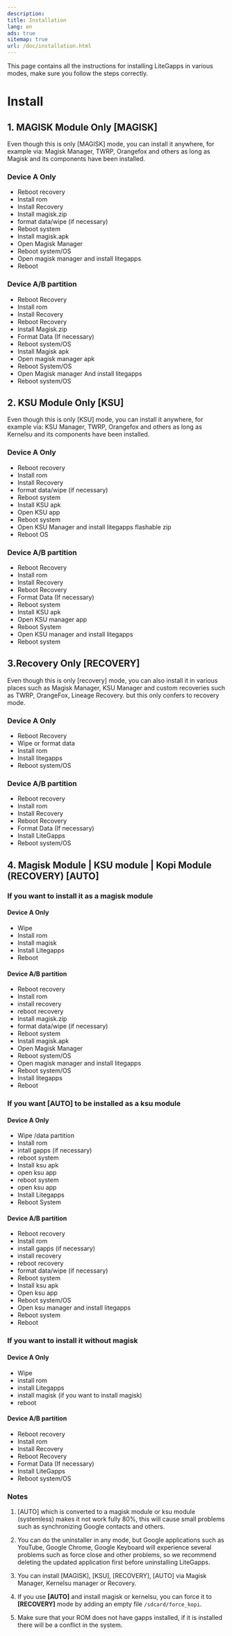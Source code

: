 ```yaml
---
description:
title: Installation
lang: en
ads: true
sitemap: true
url: /doc/installation.html
---
```



This page contains all the instructions for installing LiteGapps in various modes, make sure you follow the steps correctly.

# Install

## 1. MAGISK Module Only [MAGISK]

Even though this is only [MAGISK] mode, you can install it anywhere, for example via: Magisk Manager, TWRP, Orangefox and others as long as Magisk and its components have been installed.

### Device A Only

- Reboot recovery
- Install rom
- Install Recovery
- Install magisk.zip
- format data/wipe (if necessary)
- Reboot system
- Install magisk.apk
- Open Magisk Manager
- Reboot system/OS
- Open magisk manager and install litegapps
- Reboot




### Device A/B partition

- Reboot Recovery
- Install rom
- Install Recovery
- Reboot Recovery
- Install Magisk.zip
- Format Data (If necessary)
- Reboot system/OS
- Install Magisk apk
- Open magisk manager apk
- Reboot System/OS
- Open Magisk manager And install litegapps
- Reboot system/OS



## 2. KSU Module Only [KSU]


Even though this is only [KSU] mode, you can install it anywhere, for example via: KSU Manager, TWRP, Orangefox and others as long as Kernelsu and its components have been installed.


### Device A Only

- Reboot recovery
- Install rom
- Install Recovery
- format data/wipe (if necessary)
- Reboot system
- Install KSU apk
- Open KSU app
- Reboot system
- Open KSU Manager and install litegapps flashable zip
- Reboot OS




### Device A/B partition

- Reboot Recovery
- Install rom
- Install Recovery
- Reboot Recovery
- Format Data (If necessary)
- Reboot system
- Install KSU apk
- Open KSU manager app
- Reboot System
- Open KSU manager and install litegapps
- Reboot system



## 3.Recovery Only [RECOVERY]

Even though this is only [recovery] mode, you can also install it in various places such as Magisk Manager, KSU Manager and custom recoveries such as TWRP, OrangeFox, Lineage Recovery.  but this only confers to recovery mode.

### Device A Only
- Reboot Recovery
- Wipe or format data
- Install rom
- Install litegapps
- Reboot system/OS


### Device A/B partition

- Reboot recovery
- Install rom
- Install Recovery
- Reboot Recovery
- Format Data (If necessary)
- Install LiteGapps
- Reboot system/OS

## 4. Magisk Module | KSU module | Kopi Module (RECOVERY) [AUTO]
### If you want to install it as a magisk module
#### Device A Only
- Wipe
- Install rom
- Install magisk
- Install Litegapps
- Reboot


#### Device A/B partition
- Reboot recovery
- Install rom
- install recovery
- reboot recovery
- Install magisk.zip
- format data/wipe (if necessary)
- Reboot system
- Install magisk.apk
- Open Magisk Manager
- Reboot system/OS
- Open magisk manager and install litegapps
- Reboot system/OS
- Install litegapps
- Reboot

### If you want [AUTO] to be installed as a ksu module

#### Device A Only
- Wipe /data partition
- Install rom
- intall gapps (if necessary)
- reboot system
- Install ksu apk
- open ksu app
- reboot system
- open ksu app
- Install Litegapps
- Reboot System


#### Device A/B partition
- Reboot recovery
- Install rom
- install gapps (if necessary)
- install recovery
- reboot recovery
- format data/wipe (if necessary)
- Reboot system
- Install ksu apk
- Open ksu app
- Reboot system/OS
- Open ksu manager and install litegapps
- Reboot system
- Reboot

### If you want to install it without magisk
#### Device A Only
- Wipe
- install rom
- install Litegapps
- install magisk (if you want to install magisk)
- reboot

#### Device A/B partition
- Reboot recovery
- Install rom
- Install Recovery
- Reboot Recovery
- Format Data (If necessary)
- Install LiteGapps
- Reboot system/OS



### Notes

1. [AUTO] which is converted to a magisk module or ksu module (systemless) makes it not work fully 80%, this will cause small problems such as synchronizing Google contacts and others.

2. You can do the uninstaller in any mode, but Google applications such as YouTube, Google Chrome, Google Keyboard will experience several problems such as force close and other problems, so we recommend deleting the updated application first before uninstalling LiteGapps.

3. You can install [MAGISK], [KSU], [RECOVERY], [AUTO] via Magisk Manager, Kernelsu manager or Recovery.

4. If you use **[AUTO]** and install magisk or kernelsu, you can force it to **[RECOVERY]** mode by adding an empty file ``/sdcard/force_kopi``.

5. Make sure that your ROM does not have gapps installed, if it is installed there will be a conflict in the system.


